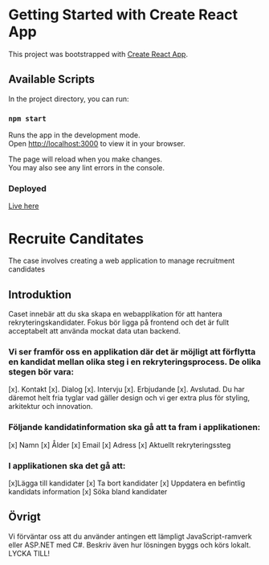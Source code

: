 # Getting Started with Create React App

This project was bootstrapped with [Create React App](https://github.com/facebook/create-react-app).

## Available Scripts

In the project directory, you can run:

### `npm start`

Runs the app in the development mode.\
Open [http://localhost:3000](http://localhost:3000) to view it in your browser.

The page will reload when you make changes.\
You may also see any lint errors in the console.

### Deployed 
[Live here](https://tuliany.github.io/never-quit/)


# Recruite Canditates
The case involves creating a web application to manage recruitment candidates

## Introduktion
Caset innebär att du ska skapa en webapplikation för att hantera rekryteringskandidater. Fokus bör ligga på frontend och det är fullt acceptabelt att använda mockat data utan backend.

### Vi ser framför oss en applikation där det är möjligt att förflytta en kandidat mellan olika steg i en rekryteringsprocess. De olika stegen bör vara:
[x]. Kontakt
[x]. Dialog
[x]. Intervju
[x]. Erbjudande
[x]. Avslutad.
Du har däremot helt fria tyglar vad gäller design och vi ger extra plus för styling, arkitektur och innovation.

### Följande kandidatinformation ska gå att ta fram i applikationen:
[x] Namn
[x] Ålder
[x] Email
[x] Adress
[x] Aktuellt rekryteringssteg

### I applikationen ska det gå att:
[x]Lägga till kandidater
[x] Ta bort kandidater
[x] Uppdatera en befintlig kandidats information
[x] Söka bland kandidater

## Övrigt
Vi förväntar oss att du använder antingen ett lämpligt JavaScript-ramverk eller ASP.NET med C#. Beskriv även hur lösningen byggs och körs lokalt.
LYCKA TILL!
